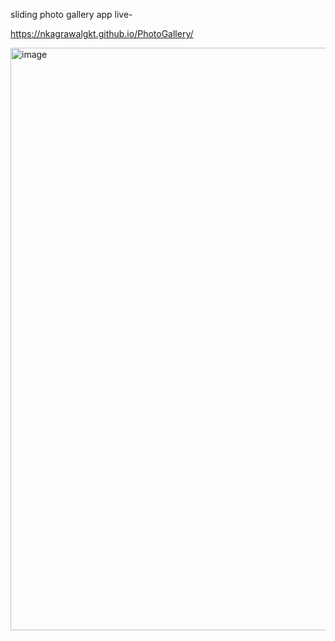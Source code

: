 sliding photo gallery app
live-

https://nkagrawalgkt.github.io/PhotoGallery/

<img width="932" alt="image" src="blob:https://github.com/9cfdb7f6-2456-4b22-bfc8-732af2616b8e">
